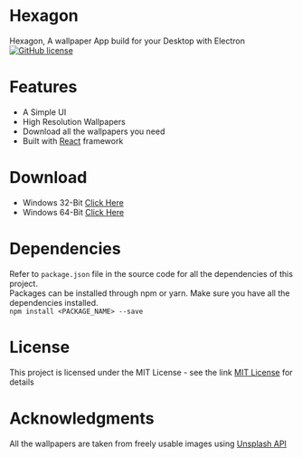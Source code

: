 # Hexagon

Hexagon, A wallpaper App build for your Desktop with Electron <br>
<a href="https://github.com/sarthakkimtani/Hexagon-App-v2"><img alt="GitHub license" src="https://img.shields.io/github/license/sarthakkimtani/Hexagon-App-v2"></a>

# Features

<ul>
  <li>A Simple UI</li>
  <li>High Resolution Wallpapers</li>
  <li>Download all the wallpapers you need</li>
  <li>Built with <a href="https://reactjs.org/">React</a> framework</li>
</ul>

# Download

<uL>
  <li>Windows 32-Bit <a href="https://github.com/sarthakkimtani/Hexagon-Electron-App/releases">Click Here</a></li>
  <li>Windows 64-Bit <a href="https://github.com/sarthakkimtani/Hexagon-Electron-App/releases">Click Here</a></li>
</ul>

# Dependencies

Refer to `package.json` file in the source code for all the dependencies of this project.<br>
Packages can be installed through npm or yarn. Make sure you have all the dependencies installed.<br>
`npm install <PACKAGE_NAME> --save`

# License

This project is licensed under the MIT License - see the link <a href="https://github.com/sarthakkimtani/Hexagon-App-v2/blob/master/LICENSE">MIT License</a> for details

# Acknowledgments

All the wallpapers are taken from freely usable images using <a href="https://unsplash.com/developers/">Unsplash API</a>
